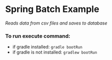# Spring Batch Example

*Reads data from csv files and saves to database*

### To run execute command:

* if gradle installed: `gradle bootRun`
* if gradle is not installed: `gradlew bootRun`
